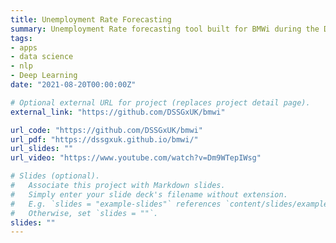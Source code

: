 ```yaml
---
title: Unemployment Rate Forecasting
summary: Unemployment Rate forecasting tool built for BMWi during the Data Science for Social Good Fellowship. The model predicts the unemployment rate in Germany at the county level. 
tags:
- apps
- data science
- nlp
- Deep Learning
date: "2021-08-20T00:00:00Z"

# Optional external URL for project (replaces project detail page).
external_link: "https://github.com/DSSGxUK/bmwi"

url_code: "https://github.com/DSSGxUK/bmwi"
url_pdf: "https://dssgxuk.github.io/bmwi/"
url_slides: ""
url_video: "https://www.youtube.com/watch?v=Dm9WTepIWsg"

# Slides (optional).
#   Associate this project with Markdown slides.
#   Simply enter your slide deck's filename without extension.
#   E.g. `slides = "example-slides"` references `content/slides/example-slides.md`.
#   Otherwise, set `slides = ""`.
slides: ""
---
```

